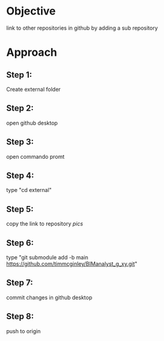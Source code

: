 # Objective
link to other repositories in github by adding a sub repository

# Approach
## Step 1:
Create external folder
## Step 2:
open github desktop
## Step 3:
open commando promt
## Step 4:
type "cd external"
## Step 5:
copy the link to repository 
*pics*
## Step 6:
type "git submodule add -b main https://github.com/timmcginley/BIManalyst_g_xy.git"
## Step 7:
commit changes in github desktop
## Step 8:
push to origin

